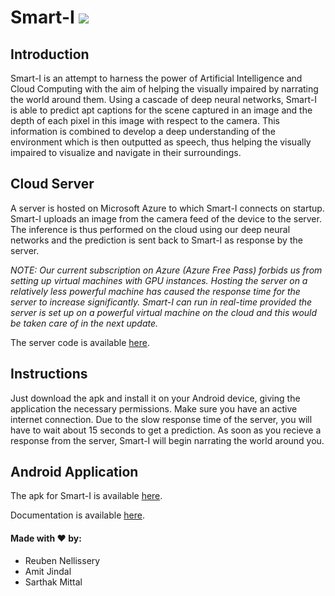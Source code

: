 # Smart-I ![](https://image.flaticon.com/icons/svg/199/199086.svg)

## Introduction
Smart-I is an attempt to harness the power of Artificial Intelligence and Cloud Computing with the aim of helping the visually impaired by narrating the world around them. Using a cascade of deep neural networks, Smart-I is able to predict apt captions for the scene captured in an image and the depth of each pixel in this image with respect to the camera. This information is combined to develop a deep understanding of the environment which is then outputted as speech, thus helping the visually impaired to visualize and navigate in their surroundings.

## Cloud Server
A server is hosted on Microsoft Azure to which Smart-I connects on startup. Smart-I uploads an image from the camera feed of the device to the server. The inference is thus performed on the cloud using our deep neural networks and the prediction is sent back to Smart-I as response by the server.

*NOTE: Our current subscription on Azure (Azure Free Pass) forbids us from setting up virtual machines with GPU instances. Hosting the server on a relatively less powerful machine has caused the response time for the server to increase significantly. Smart-I can run in real-time provided the server is set up on a powerful virtual machine on the cloud and this would be taken care of in the next update.*

The server code is available [here](https://github.com/bennyhawk/CodeFunDoServer2.git).

## Instructions
Just download the apk and install it on your Android device, giving the application the necessary permissions. Make sure you have an active internet connection. Due to the slow response time of the server, you will have to wait about 15 seconds to get a prediction. As soon as you recieve a response from the server, Smart-I will begin narrating the world around you.

## Android Application
The apk for Smart-I is available [here](https://github.com/bennyhawk/CodeFunDo/raw/master/app-release.apk).

Documentation is available [here](https://github.com/bennyhawk/CodeFunDo/raw/master/Smart-I_Doc.pdf).

#### Made with ♥ by:
- Reuben Nellissery 
- Amit Jindal 
- Sarthak Mittal 

